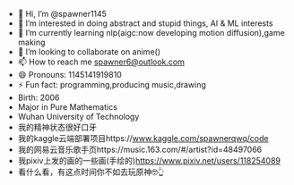 - 👋 Hi, I’m @spawner1145
- 👀 I’m interested in doing abstract and stupid things, AI & ML interests
- 🌱 I’m currently learning nlp(aigc:now developing motion diffusion),game making
- 💞️ I’m looking to collaborate on anime()
- 📫 How to reach me spawner6@outlook.com
- 😄 Pronouns: 1145141919810
- ⚡ Fun fact: programming,producing music,drawing
- Birth: 2006
- Major in Pure Mathematics
- Wuhan University of Technology
- 我的精神状态很好口牙
- 我的kaggle云端部署项目https://www.kaggle.com/spawnerqwq/code
- 我的网易云音乐歌手页https://music.163.com/#/artist?id=48497066
- 我pixiv上发的画的一些画(手绘的)https://www.pixiv.net/users/118254089
- 看什么看，有这点时间你不如去玩原神🤓👆
<!---
spawner1145/spawner1145 is a ✨ special ✨ repository because its `README.md` (this file) appears on your GitHub profile.
You can click the Preview link to take a look at your changes.
--->
